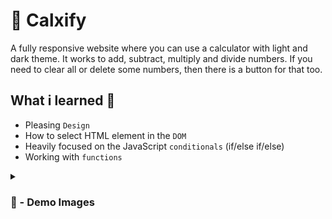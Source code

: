 # 🧮 Calxify
A fully responsive website where you can use a calculator with light and dark theme. It works to add, subtract, multiply and divide numbers. If you need to clear all or delete some numbers, then there is a button for that too.

## What i learned 🧠
- Pleasing `Design`
- How to select HTML element in the `DOM`
- Heavily focused on the JavaScript `conditionals` (if/else if/else)
-  Working with `functions`

<details>
<summary><h3> 📸 - Demo Images </h3></summary>
<img src="assets/images/light-theme.png"/>

#

<img src="assets/images/dark-theme.png"/>
</details>
